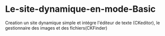 # Le-site-dynamique-en-mode-Basic
Creation un site dynamique simple et  intégre l'éditeur de texte (CKeditor), le gestionnaire des images et des fichiers(CKFinder)
